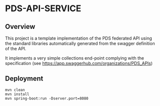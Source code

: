 # PDS-API-SERVICE

## Overview

This project is a template implementation of the PDS federated API using the standard libraries automatically generated from the swagger definition of the API.

It implements a very simple collections end-point complying with the specification (see https://app.swaggerhub.com/organizations/PDS_APIs)


## Deployment



    mvn clean
    mvn install
    mvn spring-boot:run -Dserver.port=8080
